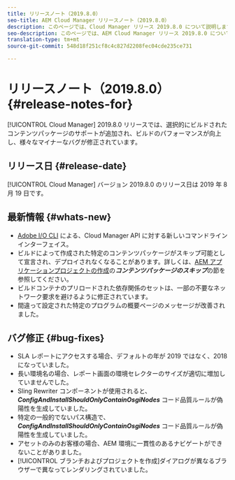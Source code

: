 ```yaml
---
title: リリースノート（2019.8.0）
seo-title: AEM Cloud Manager リリースノート（2019.8.0）
description: このページでは、Cloud Manager リリース 2019.8.0 について説明します。
seo-description: このページでは、AEM Cloud Manager リリース 2019.8.0 について説明します。
translation-type: tm+mt
source-git-commit: 548d18f251cf8c4c827d2208fec04cde235ce731

---
```


# リリースノート（2019.8.0） {#release-notes-for}

[!UICONTROL Cloud Manager] 2019.8.0 リリースでは、選択的にビルドされたコンテンツパッケージのサポートが追加され、ビルドのパフォーマンスが向上し、様々なマイナーなバグが修正されています。

## リリース日 {#release-date}

[!UICONTROL Cloud Manager] バージョン 2019.8.0 のリリース日は 2019 年 8 月 19 日です。

## 最新情報 {#whats-new}

* [Adobe I/O CLI](https://github.com/adobe/aio-cli-plugin-cloudmanager) による、Cloud Manager API に対する新しいコマンドラインインターフェイス。
* ビルドによって作成された特定のコンテンツパッケージがスキップ可能として宣言され、デプロイされなくなることがあります。詳しくは、[AEM アプリケーションプロジェクトの作成](create-an-application-project.md)の&#x200B;***コンテンツパッケージのスキップ***&#x200B;の節を参照してください。
* ビルドコンテナのプリロードされた依存関係のセットは、一部の不要なネットワーク要求を避けるように修正されています。
* 間違って設定された特定のプログラムの概要ページのメッセージが改善されました。

## バグ修正 {#bug-fixes}

* SLA レポートにアクセスする場合、デフォルトの年が 2019 ではなく、2018 になっていました。
* 長い環境名の場合、レポート画面の環境セレクターのサイズが適切に増加していませんでした。
* Sling Rewriter コンポーネントが使用されると、***ConfigAndInstallShouldOnlyContainOsgiNodes*** コード品質ルールが偽陽性を生成していました。
* 特定の一般的でないパス構造で、***ConfigAndInstallShouldOnlyContainOsgiNodes*** コード品質ルールが偽陽性を生成していました。
* アセットのみのお客様の場合、AEM 環境に一貫性のあるナビゲートができないことがありました。
* [!UICONTROL ブランチおよびプロジェクトを作成]ダイアログが異なるブラウザーで異なってレンダリングされていました。
